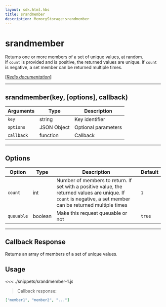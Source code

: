 ```yaml
---
layout: sdk.html.hbs
title: srandmember
description: MemoryStorage:srandmember
---
```


# srandmember

Returns one or more members of a set of unique values, at random.  
If `count` is provided and is positive, the returned values are unique. If `count` is negative, a set member can be returned multiple times.

[[_Redis documentation_]](https://redis.io/commands/srandmember)

---

## srandmember(key, [options], callback)

| Arguments  | Type        | Description         |
| ---------- | ----------- | ------------------- |
| `key`      | string      | Key identifier      |
| `options`  | JSON Object | Optional parameters |
| `callback` | function    | Callback            |

---

## Options

| Option     | Type    | Description                                                                                                                                                    | Default |
| ---------- | ------- | -------------------------------------------------------------------------------------------------------------------------------------------------------------- | ------- |
| `count`    | int     | Number of members to return. If set with a positive value, the returned values are unique. If `count` is negative, a set member can be returned multiple times | `1`     |
| `queuable` | boolean | Make this request queuable or not                                                                                                                              | `true`  |

---

## Callback Response

Returns an array of members of a set of unique values.

## Usage

<<< ./snippets/srandmember-1.js

> Callback response:

```json
["member1", "member2", "..."]
```
